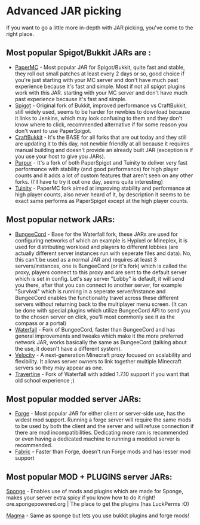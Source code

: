 # Advanced JAR picking

If you want to go a little more in-depth with JAR picking, you've come to the right place.

## Most popular Spigot/Bukkit JARs are :

- [PaperMC](https://papermc.io/) - Most popular JAR for Spigot/Bukkit, quite fast and stable, they roll out small patches at least every 2 days or so, good choice if you're just starting with your MC server and don't have much past experience because it's fast and simple. Most if not all spigot plugins work with this JAR.
  starting with your MC server and don't have much past experience because it's fast and simple.
- [Spigot](https://www.spigotmc.org/) - Original fork of Bukkit, improved performance vs CraftBukkit, still widely used, seems to be harder for newbies to download because it links to Jenkins,
  which may look confusing to them and they don't know where to click, recommended alternative if for some reason you don't want to use PaperSpigot.
- [CraftBukkit](https://getbukkit.org/download/craftbukkit) - It's the BASE for all forks that are out today and they still are updating it to this day, not newbie friendly
  at all because it requires manual building and doesn't provide an already built JAR (exception is if you use your host to give you JARs).
- [Purpur](https://purpur.pl3x.net/) - It's a fork of both PaperSpigot and Tuinity to deliver very fast performance with stability (and good performance)
  for high player counts and it adds a lot of custom features that aren't seen on any other forks.
  (I'll have to try it out one day, seems quite interesting)
- [Tuinity](https://github.com/Spottedleaf/Tuinity) - PaperMC fork aimed at improving stability and performance at high player counts, also never heard of it, by description it seems to be exact same
  performs as PaperSpigot except at the high player counts.

## Most popular network JARs:

- [BungeeCord](https://www.spigotmc.org/wiki/bungeecord/) - Base for the Waterfall fork, these JARs are used for configuring networks of which an example is Hypixel or Mineplex, it is used for distributing
  workload and players to different lobbies (are actually different server instances run with seperate files and data).
  No, this can't be used as a normal JAR and requires at least 3 servers/instances, one is BungeeCord (or it's fork) which is called the proxy, players
  connect to this proxy and are sent to the default server which is set in config. Let's say server "Lobby" is default, it will send you there,
  after that you can connect to another server, for example "Survival" which is running in a seperate server/instance and BungeeCord enables the functionality
  travel across these different servers without returning back to the multiplayer menu screen.
  (It can be done with special plugins which utilize BungeeCord API to send you to the chosen server on click, you'll most commonly see it as the
  compass or a portal)
- [Waterfall](https://papermc.io/downloads#Waterfall) - Fork of BungeeCord, faster than BungeeCord and has general improvements and tweaks which make it the more preferred network JAR, works basically the
  same as BungeeCord (talking about the use, it doesn't have a different system).
- [Velocity](https://velocitypowered.com/) - A next-generation Minecraft proxy focused on scalability and flexibility. It allows server owners to link together multiple Minecraft servers so they may appear as one.
- [Travertine](https://github.com/PaperMC/Travertine) - Fork of Waterfall with added 1.7.10 support if you want that old school experience ;)

## Most popular modded server JARs:

- [Forge](http://files.minecraftforge.net/) - Most popular JAR for either client or server-side use, has the widest mod support. Running a forge server will require the same mods to be used by both the client
  and the server and will refuse connection if there are mod incompatibilities. Dedicating more ram is recommended or even having a dedicated machine to running a
  modded server is recommended.
- [Fabric](https://fabricmc.net/) - Faster than Forge, doesn't run Forge mods and has lesser mod support

## Most popular MOD + PLUGINS server JARs:

[Sponge](https://www.spongepowered.org) - Enables use of mods and plugins which are made for Sponge, makes your server extra spicy if you know how to do it right!
ore.spongepowered.org | The place to get the plugins (has LuckPerms :O)

[Magma](https://magmafoundation.org) - Same as sponge but lets you use bukkit plugins and forge mods!
